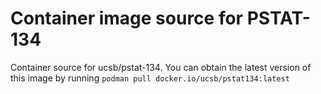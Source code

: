 # Container image source for PSTAT-134

Container source for ucsb/pstat-134. You can obtain the latest version of this image by running `podman pull docker.io/ucsb/pstat134:latest`


